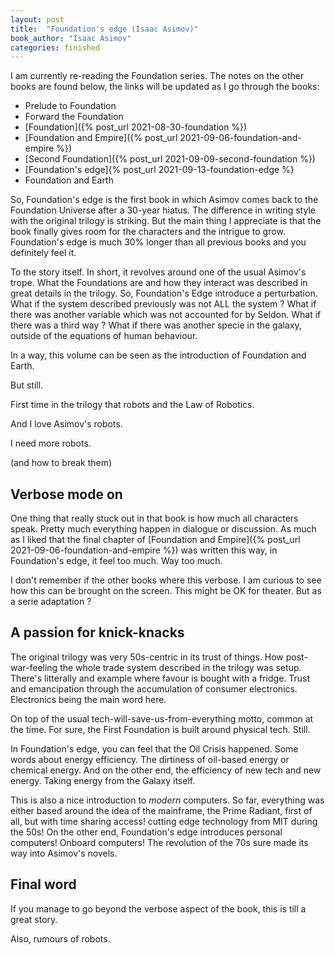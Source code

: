 ```yaml
---
layout: post
title:  "Foundation's edge (Isaac Asimov)"
book_author: "Isaac Asimov"
categories: finished
---
```


I am currently re-reading the Foundation series. The notes on the other books are found below, the links will be updated as I go through the books:

- Prelude to Foundation
- Forward the Foundation
- [Foundation]({% post_url 2021-08-30-foundation %})
- [Foundation and Empire]({% post_url 2021-09-06-foundation-and-empire %})
- [Second Foundation]({% post_url 2021-09-09-second-foundation %})
- [Foundation's edge]{% post_url 2021-09-13-foundation-edge %}
- Foundation and Earth

So, Foundation's edge is the first book in which Asimov comes back to the Foundation Universe after a 30-year hiatus. The difference in writing style with the original trilogy is striking. But the main thing I appreciate is that the book finally gives room for the characters and the intrigue to grow. Foundation's edge is much 30% longer than all previous books and you definitely feel it.

To the story itself. In short, it revolves around one of the usual Asimov's trope. What the Foundations are and how they interact was described in great details in the trilogy. So, Foundation's Edge introduce a perturbation. What if the system described previously was not ALL the system ? What if there was another variable which was not accounted for by Seldon. What if there was a third way ? What if there was another specie in the galaxy, outside of the equations of human behaviour.

In a way, this volume can be seen as the introduction of Foundation and Earth.

But still.

First time in the trilogy that robots and the Law of Robotics.

And I love Asimov's robots.

I need more robots.

(and how to break them)

## Verbose mode on

One thing that really stuck out in that book is how much all characters speak. Pretty much everything happen in dialogue or discussion. As much as I liked that the final chapter of [Foundation and Empire]({% post_url 2021-09-06-foundation-and-empire %}) was written this way, in Foundation's edge, it feel too much. Way too much.

I don't remember if the other books where this verbose. I am curious to see how this can be brought on the screen. This might be OK for theater. But as a serie adaptation ?

## A passion for knick-knacks

The original trilogy was very 50s-centric in its trust of things. How post-war-feeling the whole trade system described in the trilogy was setup. There's litterally and example where favour is bought with a fridge. Trust and emancipation through the accumulation of consumer electronics. Electronics being the main word here.

On top of the usual tech-will-save-us-from-everything motto, common at the time. For sure, the First Foundation is built around physical tech. Still.

In Foundation's edge, you can feel that the Oil Crisis happened. Some words about energy efficiency. The dirtiness of oil-based energy or chemical energy. And on the other end, the efficiency of new tech and new energy. Taking energy from the Galaxy itself.

This is also a nice introduction to *modern* computers. So far, everything was either based around the idea of the mainframe, the Prime Radiant, first of all, but with time sharing access! cutting edge technology from MIT during the 50s! On the other end, Foundation's edge introduces personal computers! Onboard computers! The revolution of the 70s sure made its way into Asimov's novels.

## Final word

If you manage to go beyond the verbose aspect of the book, this is till a great story.

Also, rumours of robots.